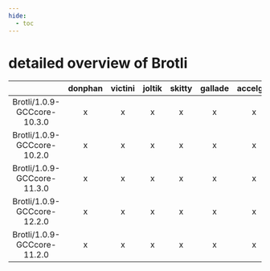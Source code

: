 ```yaml
---
hide:
  - toc
---
```


detailed overview of Brotli
===========================

| |donphan|victini|joltik|skitty|gallade|accelgor|swalot|doduo|
| :---: | :---: | :---: | :---: | :---: | :---: | :---: | :---: | :---: |
|Brotli/1.0.9-GCCcore-10.3.0|x|x|x|x|x|x|x|x|
|Brotli/1.0.9-GCCcore-10.2.0|x|x|x|x|x|x|x|-|
|Brotli/1.0.9-GCCcore-11.3.0|x|x|x|x|x|x|x|x|
|Brotli/1.0.9-GCCcore-12.2.0|x|x|x|x|x|x|x|x|
|Brotli/1.0.9-GCCcore-11.2.0|x|x|x|x|x|x|x|x|
